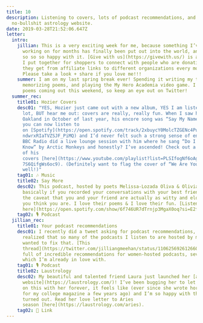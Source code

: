 ```yaml
---
title: 10
description: Listening to covers, lots of podcast recommendations, and a
  no-bullshit astrology website.
date: 2019-03-28T21:52:06.647Z
letter:
  intro:
    jillian: This is a very exciting week for me, because something I’ve been
      working on for months has finally been put out into the world, and I’m so
      so so so happy with it. [Give with us](https://givewith.us/) is a website
      I put together for shoppers to connect with people who are donating money
      they get from affiliate links to different organizations every month.
      Please take a look + share if you love me!!!
    summer: I am on my last spring break ever! Spending it writing my thesis,
      memorizing poems, and playing the My Hero Academia video game. I have some
      poems coming out this weekend, so keep an eye out on Twitter!
  summer_rec:
    title01: Hozier Covers
    desc01: "YES, Hozier just came out with a new album, YES I am listening to it a
      lot, BUT hear me out: covers are really, really fun. When I saw him in
      Oakland in October of last year, his encore song was “Say My Name,” which
      you can now listen to
      on [Spotify](https://open.spotify.com/track/2xbuycY0MolcTZGENc4PuK?si=L3h\
      ndwrxRIaTVZSJF_PiMQ) and I’d never felt such a strong sense of endearment.
      BBC Radio did a live lounge session with him where he sang “Do I Wanna
      Know” by Arctic Monkeys and honestly? I’ve ascended! Check out a playlist
      of his
      covers [here](https://www.youtube.com/playlist?list=PLSIfogNf6oAgn_mJl1C8\
      7S6QifgWs6oc9). (Definitely want to flag the cover of “We Are Young” as
      well!)"
    tag01: 🎶 Music
    title02: Say More
    desc02: This podcast, hosted by poets Melissa-Lozada Oliva & Olivia Gatwood, is
      basically if you recorded your conversations with your best friend, with
      the caveat that you and your friend are actually as witty and eloquent as
      you think you are. I love their poems & I love their fun. [Listen
      here](https://open.spotify.com/show/6f746UR7dTrnjp3MgaX0oq?si=E2fm-j8MT4eL5YLUXbCAHQ).
    tag02: 🎙️ Podcast
  jillian_rec:
    title01: Your podcast recommendations
    desc01: I recently did a tweet asking for podcast recommendations, because I
      realized that so many of the podcasts I listen to are hosted by men and I
      wanted to fix that. [This
      thread](https://twitter.com/jilliangmeehan/status/1106256926126600192) is
      full of incredible recommendations for women-hosted podcasts, several of
      which I’m already in love with.
    tag01: 🎙️ Podcast
    title02: Laustrology
    desc02: My beautiful and talented friend Laura just launched her [astrology
      website](https://laustrology.com/)! I’ve been bugging her to let me work
      on this with her forever, it feels like (ever since she wrote horoscopes
      for my college magazine a few years ago) and I’m so happy with the way it
      turned out. Read her love letter to Aries
      season [here](https://laustrology.com/aries).
    tag02: 🔗 Link
---
```

